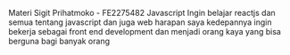 Materi
Sigit Prihatmoko - FE2275482
Javascript
Ingin belajar reactjs dan semua tentang javascript dan juga web
harapan saya kedepannya ingin bekerja sebagai front end development dan menjadi orang kaya yang bisa berguna bagi banyak orang 